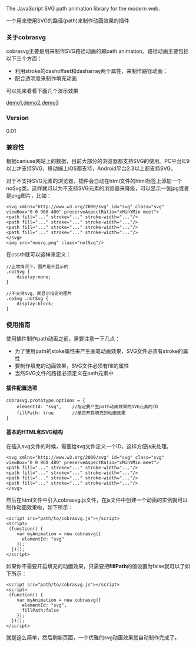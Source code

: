 The JavaScript SVG path animation library for the modern web. 

一个用来使用SVG的路径(path)来制作动画效果的插件

### 关于cobrasvg

cobrasvg主要是用来制作SVG路径动画的即path animation。路径动画主要包括以下三个方面：

* 利用stroke的dashoffset和dasharray两个属性，来制作路径动画；
* 配合透明度来制作填充动画

可以先来看看下面几个演示效果

[demo1](http://jsbin.com/lafaqi/1/),[demo2](http://jsbin.com/yisebo/1/),[demo3](http://jsbin.com/gixike/1/)

### Version

0.01

### 兼容性

根据caniuse网站上的数据，目前大部分的浏览器都支持SVG的使用。PC平台IE9以上才支持SVG，移动端上iOS都支持，Android平台2.3以上都支持SVG。

对于不支持SVG元素的浏览器，插件会自动在html文件的html标签上添加一个noSvg类。这样就可以为不支持SVG元素的浏览器来降级，可以显示一张jpg或者是png图片，比如：

	<svg xmlns="http://www.w3.org/2000/svg" id="svg" class="svg" viewBox="0 0 960 480" preserveAspectRatio="xMinYMin meet">
    <path fill="..." stroke="..." stroke-width="..."/>
    <path fill="..." stroke="..." stroke-width="..."/>
    <path fill="..." stroke="..." stroke-width="..."/>
    <path fill="..." stroke="..." stroke-width="..."/>
    </svg>
    <img src="nosvg.png" class="notSvg"/>
    
在css中就可以这样来定义：
	
	//正常情况下，图片是不显示的
	.notSvg {
		display:none;
	}
	
	//不支持svg，就显示指定的图片
	.noSvg .notSvg {
		display:block;
	}
	

### 使用指南

使用插件制作path动画之前，需要注意一下几点：

* 为了使用path的stoke属性来产生画笔动画效果，SVG文件必须有stroke的属性
* 要制作填充的动画效果，SVG文件必须有fill的属性
* 当然SVG文件的路径必须定义在path元素中

#### 插件配置选项

	cobrasvg.prototype.options = {
		elementId: "svg",    //指定要产生path动画效果的SVG元素的ID
		fillPath: true       //是否开启填充的动画效果
	}


#### 基本的HTML和SVG结构

在插入svg文件的时候，需要给svg文件定义一个ID，这样方便js来处理。

	<svg xmlns="http://www.w3.org/2000/svg" id="svg" class="svg" viewBox="0 0 960 480" preserveAspectRatio="xMinYMin meet">
    <path fill="..." stroke="..." stroke-width="..."/>
    <path fill="..." stroke="..." stroke-width="..."/>
    <path fill="..." stroke="..." stroke-width="..."/>
    <path fill="..." stroke="..." stroke-width="..."/>
    </svg>
    
然后在html文件中引入cobrasvg.js文件，在js文件中创建一个动画的实例就可以制作动画效果啦，如下所示：

	<script src="path/to/cobrasvg.js"></script>
    <script>
     (function() {
	    var myAnimation = new cobrasvg({
	      elementId: "svg"
	    });
	  })();
    </script>
    
如果你不需要开启填充的动画效果，只需要把**fillPath**的值设置为false就可以了如下所示：

	<script src="path/to/cobrasvg.js"></script>
    <script>
     (function() {
	    var myAnimation = new cobrasvg({
	      elementId: "svg",
	      fillPath:false
	    });
	  })();
    </script>
    
就是这么简单，然后刷新页面，一个优雅的svg动画效果就自动制作完成了。


      
   






